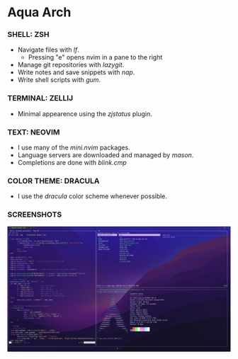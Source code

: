 # Aqua Arch

### SHELL: ZSH
 - Navigate files with *lf*.
   - Pressing "e" opens nvim in a pane to the right
 - Manage git repositories with *lazygit*.
 - Write notes and save snippets with *nap*.
 - Write shell scripts with *gum*.
 
### TERMINAL: ZELLIJ
 - Minimal appearence using the *zjstatus* plugin.

### TEXT: NEOVIM
 - I use many of the *mini.nvim* packages.
 - Language servers are downloaded and managed by *mason*.
 - Completions are done with *blink.cmp*

### COLOR THEME: DRACULA
 - I use the *dracula* color scheme whenever possible.

### SCREENSHOTS
![screenshot](2024-10-14_20-44.png)
